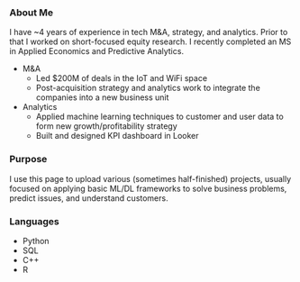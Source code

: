 ### About Me

I have ~4 years of experience in tech M&A, strategy, and analytics. Prior to that I worked on short-focused equity research. I recently completed an MS in Applied Economics and Predictive Analytics.  

- M&A
  - Led $200M of deals in the IoT and WiFi space
  - Post-acquisition strategy and analytics work to integrate the companies into a new business unit
- Analytics
  - Applied machine learning techniques to customer and user data to form new growth/profitability strategy
  - Built and designed KPI dashboard in Looker
### Purpose

I use this page to upload various (sometimes half-finished) projects, usually focused on applying basic ML/DL frameworks to solve business problems, predict issues, and understand customers. 

### Languages
- Python
- SQL
- C++
- R
